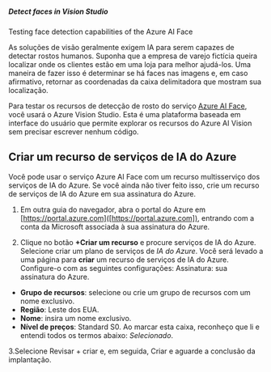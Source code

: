 ##### Detect faces in Vision Studio
Testing face detection capabilities of the Azure AI Face

As soluções de visão geralmente exigem IA para serem capazes de detectar rostos humanos. Suponha que a empresa de varejo fictícia queira localizar onde os clientes estão em uma loja para melhor ajudá-los. Uma maneira de fazer isso é determinar se há faces nas imagens e, em caso afirmativo, retornar as coordenadas da caixa delimitadora que mostram sua localização.

Para testar os recursos de detecção de rosto do serviço [Azure AI Face](https://portal.vision.cognitive.azure.com/), você usará o Azure Vision Studio. Esta é uma plataforma baseada em interface do usuário que permite explorar os recursos do Azure AI Vision sem precisar escrever nenhum código.

## Criar um recurso de serviços de IA do Azure
Você pode usar o serviço Azure AI Face com um recurso multisserviço dos serviços de IA do Azure. Se você ainda não tiver feito isso, crie um recurso de serviços de IA do Azure em sua assinatura do Azure.

1. Em outra guia do navegador, abra o portal do Azure em [https://portal.azure.com]([https://portal.azure.com]), entrando com a conta da Microsoft associada à sua assinatura do Azure.

2. Clique no botão **+Criar um recurso** e procure serviços de IA do Azure. Selecione criar um plano de serviços de _IA do Azure_. Você será levado a uma página para **criar** um recurso de serviços de IA do Azure. Configure-o com as seguintes configurações:
Assinatura: sua assinatura do Azure.

* **Grupo de recursos**: selecione ou crie um grupo de recursos com um nome exclusivo.
* **Região**: Leste dos EUA.
* **Nome**: insira um nome exclusivo.
* **Nível de preços**: Standard S0.
Ao marcar esta caixa, reconheço que li e entendi todos os termos abaixo: _Selecionado_.

3.Selecione Revisar + criar e, em seguida, Criar e aguarde a conclusão da implantação.

